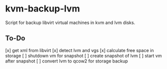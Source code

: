 # kvm-backup-lvm
Script for backup libvirt virtual machines in kvm and lvm disks.

## To-Do
[x] get xml from libvirt
[x] detect lvm and vgs
[x] calculate free space in storage
[ ] shutdown vm for snapshot
[ ] create snapshot of lvm
[ ] start vm after snapshot
[ ] convert lvm to qcow2 for storage backup
